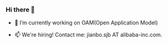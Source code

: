 ### Hi there 👋

- 🔭 I’m currently working on OAM(Open Application Model)

- 📫  We're hiring! Contact me:  jianbo.sjb AT alibaba-inc.com.
